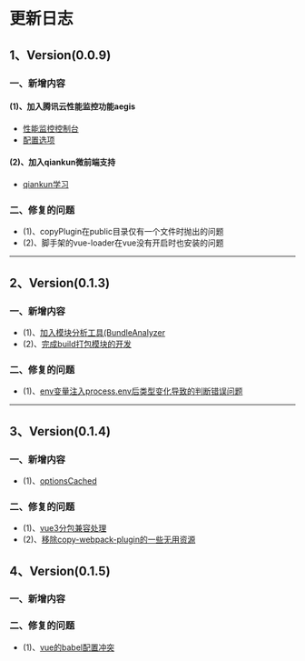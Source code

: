 # 更新日志

## 1、Version(0.0.9)

### 一、新增内容

#### (1)、加入腾讯云性能监控功能aegis
* [性能监控控制台](https://console.cloud.tencent.com/rum)
* [配置选项](https://cloud.tencent.com/document/product/1464/58560)

#### (2)、加入qiankun微前端支持
* [qiankun学习](https://qiankun.umijs.org/zh/guide/tutorial#%E4%B8%BB%E5%BA%94%E7%94%A8)


### 二、修复的问题
* (1)、copyPlugin在public目录仅有一个文件时抛出的问题
* (2)、脚手架的vue-loader在vue没有开启时也安装的问题

<hr>

## 2、Version(0.1.3)

### 一、新增内容
* (1)、[加入模块分析工具(BundleAnalyzer](https://dobettest.atlassian.net/jira/software/c/projects/WREN/boards/5?selectedIssue=WREN-22)
* (2)、[完成build打包模块的开发](https://dobettest.atlassian.net/jira/software/c/projects/WREN/boards/5?modal=detail&selectedIssue=WREN-7)
### 二、修复的问题
* (1)、[env变量注入process.env后类型变化导致的判断错误问题](https://dobettest.atlassian.net/jira/software/c/projects/WREN/boards/5?selectedIssue=WREN-21)

<hr>

## 3、Version(0.1.4)

### 一、新增内容
* (1)、[optionsCached](https://dobettest.atlassian.net/jira/software/c/projects/WREN/boards/5?selectedIssue=WREN-25)
### 二、修复的问题
* (1)、[vue3分包兼容处理](https://dobettest.atlassian.net/jira/software/c/projects/WREN/boards/5?selectedIssue=WREN-23)
* (2)、[移除copy-webpack-plugin的一些无用资源](https://dobettest.atlassian.net/jira/software/c/projects/WREN/boards/5?modal=detail&selectedIssue=WREN-24)

## 4、Version(0.1.5)

### 一、新增内容
### 二、修复的问题
* (1)、[vue的babel配置冲突](https://dobettest.atlassian.net/jira/software/c/projects/WREN/boards/5?selectedIssue=WREN-26)